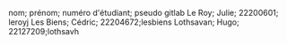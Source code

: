 nom; prénom; numéro d'étudiant; pseudo gitlab
Le Roy; Julie; 22200601; leroyj
Les Biens; Cédric; 22204672;lesbiens
Lothsavan; Hugo; 22127209;lothsavh